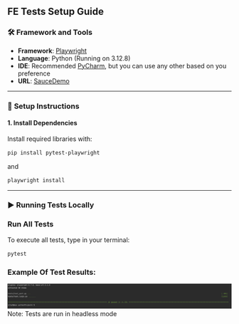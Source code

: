 ## FE Tests Setup Guide

### 🛠 **Framework and Tools**  
- **Framework**: [Playwright](https://playwright.dev/python/docs/intro)  
- **Language**: Python (Running on 3.12.8)
- **IDE**: Recommended [PyCharm](https://www.jetbrains.com/pycharm/), but you can use any other based on you preference
- **URL**: [SauceDemo](https://www.saucedemo.com/)

---

### 📂 **Setup Instructions**

#### 1. **Install Dependencies**  
Install required libraries with:  
```bash
pip install pytest-playwright
```
and 
```bash
playwright install 
```
---

### ▶️ **Running Tests Locally**

### **Run All Tests**  
To execute all tests, type in your terminal:  
```bash
pytest
```

### **Example Of Test Results:**

![playwright_tests.png](playwright_tests.png)
Note: Tests are run in headless mode